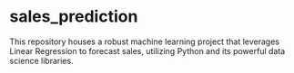 # sales_prediction
This repository houses a robust machine learning project that leverages Linear Regression to forecast sales, utilizing Python and its powerful data science libraries.
